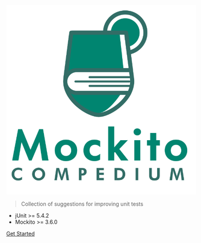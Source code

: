 
![logo](media/MojitoCocktail_1.svg)

> Collection of suggestions for improving unit tests 

- jUnit >= 5.4.2 
- Mockito >= 3.6.0

<style>
    section.cover .cover-main > p:last-child a:last-child{
        background-color:green;
        color:white;
    }
     section.cover .cover-main > p:last-child a:last-child:hover{
        background-color:white;
        color:green;
    }
    </style>

[Get Started](README.md)
